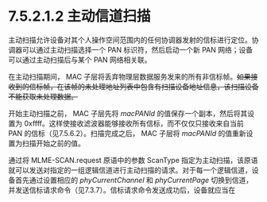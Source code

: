 # 7.5.2.1.2 主动信道扫描
主动扫描允许设备对其个人操作空间范围内的任何协调器发射的信标进行定位。协调器可以通过主动扫描选择一个 PAN 标识符，然后启动一个新 PAN 网络；设备可以通过主动扫描后与某个 PAN 网络相关联。

在主动扫描期间， MAC 子层将丢弃物理层数据服务发来的所有非信标帧。~~如果接收到的信标帧，在该帧的未处理地址列表中包含有扫描设备地址信息，该扫描设备不能获取未处理数据。~~

开始主动扫描之前， MAC 子层先将 *macPANId* 的值保存一个副本，然后将其设置为 0xffff。这样使接收滤波器能够接收所有信标，而不仅仅只接收来自当前 PAN 的信标（见7.5.6.2）。扫描完成之后， MAC 子层将 *macPANId* 的值重新设置为扫描开始之前的值。

通过将 MLME-SCAN.request 原语中的参数 ScanType 指定为主动扫描，该原语就可以发送对指定的一组逻辑信道进行主动扫描的请求。对于每一个逻辑信道，设备首先通过设置相应的 *phyCurrentChannel* 和 *phyCurrentPage* 切换到信道，并发送信标请求命令（见7.3.7）。信标请求命令发送成功后，设备就应当在 


